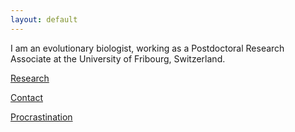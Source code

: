 ```yaml
---
layout: default
---
```


I am an evolutionary biologist, working as a Postdoctoral Research Associate at the University of Fribourg, Switzerland. 

[Research](Research)

[Contact](Contact)

[Procrastination](Procrastination)